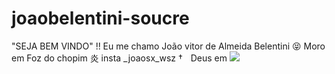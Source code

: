 # joaobelentini-soucre 
"SEJA BEM VINDO" !!
Eu me chamo João vitor de Almeida Belentini 😝
Moro em Foz do chopim 
炎 insta _joaosx_wsz 
†ﾠDeus em 
![](https://media.tenor.com/fQNiwtHHdKkAAAAM/neymar-kael.gif)
